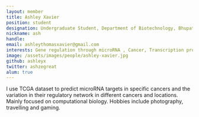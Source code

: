 ```yaml
---
layout: member
title: Ashley Xavier
position: student
designation: Undergraduate Student, Department of Biotechnology, Bhupat & Jyoti Mehta School of Biosciences
nickname: ash
handle: 
email: ashleythomasxavier@gmail.com
interests: Gene regulation through microRNA , Cancer, Transcription profiling, NGS
image: /assets/images/people/ashley-xavier.jpg
github: ashleyx
twitter: ashzegreat
alum: true
---
```


I use TCGA dataset to predict microRNA targets in specific cancers and the variation in their regulatory network in different cancers and locations. Mainly focused on computational biology. Hobbies include photography, travelling and gaming. 

